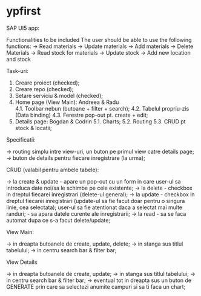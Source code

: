 # ypfirst

SAP UI5 app:

Functionalities to be included
The user should be able to use the following functions:
-> Read materials
-> Update materials
-> Add materials
-> Delete Materials
-> Read stock for materials
-> Update stock
-> Add new location and stock

Task-uri:

1. Creare proiect (checked);
2. Creare repo (checked);
3. Setare serviciu & model (checked);
4. Home page (View Main): Andreea & Radu					
 	4.1. Toolbar nebun (butoane + filter + search);
	4.2. Tabelul propriu-zis (Data binding)
	4.3. Ferestre pop-out pt. create + edit;
5. Details page: Bogdan & Codrin
	5.1. Charts;
	5.2. Routing 
	5.3. CRUD pt stock & locatii;

Specificatii:

-> routing simplu intre view-uri, un buton pe primul view catre details page;
-> buton de details pentru fiecare inregistrare (la urma);

CRUD (valabil pentru ambele tabele):

-> la create & update - apare un pop-out cu un form in care user-ul sa introduca date noi/sa le schimbe pe cele existente;
-> la delete - checkbox in dreptul fiecarei inregistrari (delete-ul general);
-> la update - checkbox in dreptul fiecarei inregistrari (update-ul sa fie facut doar pentru o singura linie, cea selectata); user-ul sa fie atentionat daca a selectat mai multe randuri;
	     - sa apara datele curente ale inregistrarii;
-> la read   - sa se faca automat dupa ce s-a facut delete/update;

View Main:

-> in dreapta butoanele de create, update, delete;
-> in stanga sus titlul tabelului;
-> in centru search bar & filter bar;


View Details

-> in dreapta butoanele de create, update;
-> in stanga sus titlul tabelului;
-> in centru search bar & filter bar;
-> eventual tot in dreapta sus un buton de GENERATE prin care sa selectezi anumite campuri si sa ti faca un chart;



	
